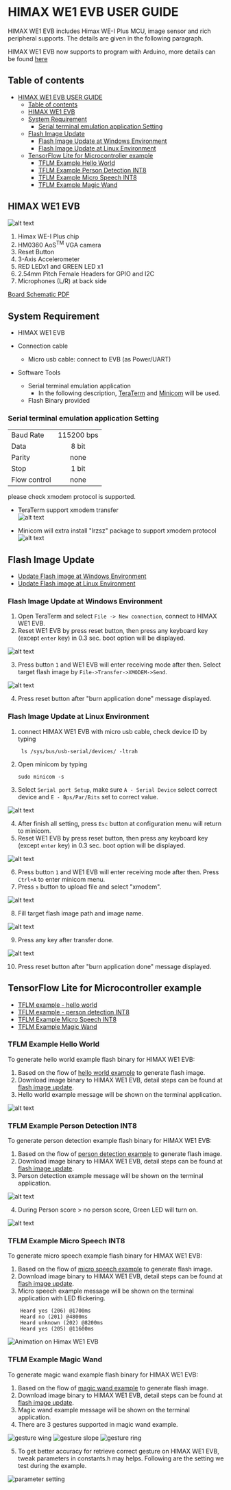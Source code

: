 # HIMAX WE1 EVB USER GUIDE

HIMAX WE1 EVB includes Himax WE-I Plus MCU, image sensor and rich peripheral supports. The details are given in the following paragraph. 

HIMAX WE1 EVB now supports to program with Arduino, more details can be found [here](https://github.com/HimaxWiseEyePlus/bsp_tflu/tree/master/HIMAX_WE1_Plus_Arduino#--programming-the-himax-we1-evb-with-arduino--)  


## Table of contents

- [HIMAX WE1 EVB USER GUIDE](#himax-we1-evb-user-guide)
  - [Table of contents](#table-of-contents)
  - [HIMAX WE1 EVB](#himax-we1-evb)
  - [System Requirement](#system-requirement)
    - [Serial terminal emulation application Setting](#serial-terminal-emulation-application-setting)
  - [Flash Image Update](#flash-image-update)
    - [Flash Image Update at Windows Environment](#flash-image-update-at-windows-environment)
    - [Flash Image Update at Linux Environment](#flash-image-update-at-linux-environment)
  - [TensorFlow Lite for Microcontroller example](#tensorflow-lite-for-microcontroller-example)
    - [TFLM Example Hello World](#tflm-example-hello-world)
    - [TFLM Example Person Detection INT8](#tflm-example-person-detection-int8)
    - [TFLM Example Micro Speech INT8](#tflm-example-micro-speech-int8)
    - [TFLM Example Magic Wand](#tflm-example-magic-wand)


## HIMAX WE1 EVB

![alt text](images/himax_we1_evb.png)

  1.	Himax WE-I Plus chip
  2.	HM0360 AoS<sup>TM</sup> VGA camera
  3.	Reset Button
  4.	3-Axis Accelerometer
  5.	RED LEDx1 and GREEN LED x1 
  6.	2.54mm Pitch Female Headers for GPIO and I2C
  7.	Microphones (L/R) at back side 

  <a href="docs/HIMAX_WE1_EVB_board_sch.pdf" target="_blank">Board Schematic PDF</a>

## System Requirement
  - HIMAX WE1 EVB
  - Connection cable
    - Micro usb cable: connect to EVB (as Power/UART)

  - Software Tools
    - Serial terminal emulation application
      - In the following description, [TeraTerm](https://ttssh2.osdn.jp/index.html.en) and [Minicom](https://linux.die.net/man/1/minicom) 
        will be used.
    - Flash Binary provided 


### Serial terminal emulation application Setting 

|   |  |
| :------------ |:---------------:|
| Baud Rate  | 115200 bps |
| Data | 8 bit |
| Parity  | none  |
| Stop  | 1 bit  |
| Flow control | none |


  please check xmodem protocol is supported.  
  - TeraTerm support xmodem transfer  
  ![alt text](images/teraterm_xmodem_support.png)

  - Minicom will extra install "lrzsz" package to support xmodem protocol  
  ![alt text](images/minicom_xmodem_support_eng.png)


## Flash Image Update

  - [Update Flash image at Windows Environment](#flash-image-update-at-windows-environment)
  - [Update Flash image at Linux Environment](#flash-image-update-at-linux-environment)

### Flash Image Update at Windows Environment

1. Open TeraTerm and select `File -> New connection`, connect to HIMAX WE1 EVB.
2. Reset WE1 EVB by press reset button, then press any keyboard key (except `enter` key) in 0.3 sec. boot option will be displayed.

![alt text](images/teraterm_boot_menu.png)

3. Press button `1` and WE1 EVB will enter receiving mode after then. Select target flash image by `File->Transfer->XMODEM->Send`.

![alt text](images/teraterm_xmodem_downloading.png)

4. Press reset button after "burn application done" message displayed.

### Flash Image Update at Linux Environment

1. connect HIMAX WE1 EVB with micro usb cable, check device ID by typing  

    ```
     ls /sys/bus/usb-serial/devices/ -ltrah
    ``` 
    
2. Open minicom by typing
    
    ```
    sudo minicom -s
    ```   
  
3. Select `Serial port Setup`, make sure `A - Serial Device` select correct device and `E - Bps/Par/Bits` set to correct value.   

![alt text](images/minicom_serial_port_setup.png)  

4. After finish all setting, press `Esc` button at configuration menu will return to minicom. 
5. Reset WE1 EVB by press reset button, then press any keyboard key (except `enter` key) in 0.3 sec. boot option will be displayed.

![alt text](images/minicom_boot_menu.png)

6. Press button `1` and WE1 EVB will enter receiving mode after then. Press `Ctrl+A` to enter minicom menu.
7. Press `s` button to upload file and select "xmodem".

![alt text](images/minicom_upload_menu.png)

8. Fill target flash image path and image name.

![alt text](images/minicom_upload_file_selection_image.png)

9. Press any key after transfer done.

![alt text](images/minicom_upload_file_done.png)

10. Press reset button after "burn application done" message displayed.

## TensorFlow Lite for Microcontroller example 

  - [TFLM example - hello world](#tflm-example-hello-world)
  - [TFLM example - person detection INT8](#tflm-example-person-detection-int8)
  - [TFLM Example Micro Speech INT8](#tflm-example-micro-speech-int8)
  - [TFLM Example Magic Wand](#tflm-example-magic-wand)

### TFLM Example Hello World

  To generate hello world example flash binary for HIMAX WE1 EVB:
  1. Based on the flow of [hello world example](https://github.com/tensorflow/tensorflow/tree/master/tensorflow/lite/micro/examples/hello_world#hello-world-example) to generate flash image. 
  2. Download image binary to HIMAX WE1 EVB, detail steps can be found at [flash image update](#flash-image-update).
  3. Hello world example message will be shown on the terminal application. 

![alt text](images/tflm_example_hello_world.png)

### TFLM Example Person Detection INT8

  To generate person detection example flash binary for HIMAX WE1 EVB:
  1. Based on the flow of [person detection example](https://github.com/tensorflow/tensorflow/tree/master/tensorflow/lite/micro/examples/person_detection_experimental#person-detection-example) to generate flash image. 
  2. Download image binary to HIMAX WE1 EVB, detail steps can be found at [flash image update](#flash-image-update).
  3. Person detection example message will be shown on the terminal application. 

![alt text](images/tflm_example_person_detection_int8.png)

  4. During Person score > no person score, Green LED will turn on.

![alt text](images/tflm_example_person_detection_int8_led.png)

### TFLM Example Micro Speech INT8

  To generate micro speech example flash binary for HIMAX WE1 EVB:
  1. Based on the flow of [micro speech example](https://github.com/tensorflow/tensorflow/tree/master/tensorflow/lite/micro/examples/micro_speech#micro-speech-example) to generate flash image. 
  2. Download image binary to HIMAX WE1 EVB, detail steps can be found at [flash image update](#flash-image-update).
  3. Micro speech example message will be shown on the terminal application with LED flickering. 

```
    Heard yes (206) @1700ms
    Heard no (201) @4800ms
    Heard unknown (202) @8200ms
    Heard yes (205) @11600ms
```
   ![Animation on Himax WE1 EVB](images/tflm_example_micro_speech_int8_led.gif)

### TFLM Example Magic Wand

  To generate magic wand example flash binary for HIMAX WE1 EVB:
  1. Based on the flow of [magic wand example](https://github.com/tensorflow/tensorflow/tree/master/tensorflow/lite/micro/examples/magic_wand#magic-wand-example) to generate flash image. 
  2. Download image binary to HIMAX WE1 EVB, detail steps can be found at [flash image update](#flash-image-update).
  3. Magic wand example message will be shown on the terminal application. 
  4. There are 3 gestures supported in magic wand example. 
   
   ![gesture wing](images/tflm_example_magic_wand_wing.png)
   ![gesture slope](images/tflm_example_magic_wand_slope.png)
   ![gesture ring](images/tflm_example_magic_wand_ring.png)
  
  5. To get better accuracy for retrieve correct gesture on HIMAX WE1 EVB, tweak parameters in constants.h may helps. Following are the setting we test during the example.
    
   ![parameter setting](images/tflm_example_magic_wand_setting.png)


   